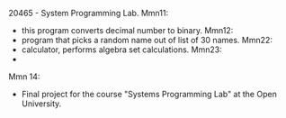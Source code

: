 20465 - System Programming Lab.
Mmn11:
  *  this program converts decimal number to binary.
Mmn12:
  *  program that picks a random name out of list of 30 names.
Mmn22:
  * calculator, performs algebra set calculations.
Mmn23:
  * 
Mmn 14:
  * Final project for the course "Systems Programming Lab" at the Open University.
